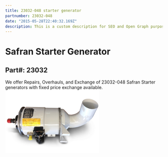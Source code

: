 ```yaml
---
title: 23032-048 starter generator
partnumber: 23032-048
date: "2015-05-28T22:40:32.169Z"
description: This is a custom description for SEO and Open Graph purposes, rather than the default generated excerpt. Simply add a description field to the frontmatter.
---
```



# Safran Starter Generator
## Part#: 23032


We offer Repairs, Overhauls, and Exchange of 23032-048 Safran Starter generators with fixed price exchange available.
![DC Starter Generator](./DC-Starter.png)